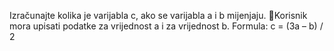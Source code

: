 Izračunajte kolika je varijabla c, ako se varijabla a i b mijenjaju. Korisnik mora upisati podatke za vrijednost a i za vrijednost b.
Formula: c = (3a – b) / 2

